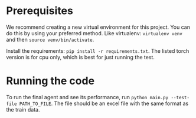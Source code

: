 # Prerequisites

We recommend creating a new virtual environment for this project. You can do this by using your preferred method. Like virtualenv: `virtualenv venv` and then `source venv/bin/activate`.

Install the requirements: `pip install -r requirements.txt`. The listed torch version is for cpu only, which is best for just running the test.

# Running the code

To run the final agent and see its performance, run `python main.py --test-file PATH_TO_FILE`. The file should be an excel file with the same format as the train data.